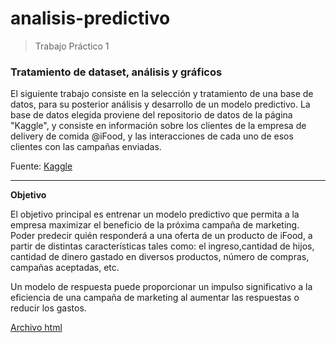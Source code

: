 # analisis-predictivo

> Trabajo Práctico 1

### Tratamiento de dataset, análisis y gráficos

El siguiente trabajo consiste en la selección y tratamiento de una base de datos, para su posterior análisis y desarrollo de un modelo predictivo. La base de datos elegida proviene del repositorio de datos de la página "Kaggle", y consiste en información sobre los clientes de la empresa de delivery de comida @iFood, y  las interacciones de cada uno de esos clientes con las campañas enviadas. 

Fuente: [Kaggle](https://www.kaggle.com/datasets/rodsaldanha/arketing-campaign?select=marketing_campaign.csv)

***

**Objetivo**

El objetivo principal es entrenar un modelo predictivo que permita a la empresa maximizar el beneficio de la próxima campaña de marketing. Poder predecir quién responderá a una oferta de un producto de iFood, a partir de distintas características tales como: el ingreso,cantidad de hijos, cantidad de dinero gastado en diversos productos, número de compras, campañas aceptadas, etc.

Un modelo de respuesta puede proporcionar un impulso significativo a la eficiencia de una campaña de marketing al aumentar las respuestas o reducir los gastos. 



[Archivo html](file:///Users/inesmurtagh/Documents/Analisis%20Predictivo/Primer-Parcial.html)
